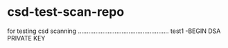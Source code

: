 # csd-test-scan-repo
for testing csd scanning
....................................................
test1
-BEGIN DSA PRIVATE KEY
